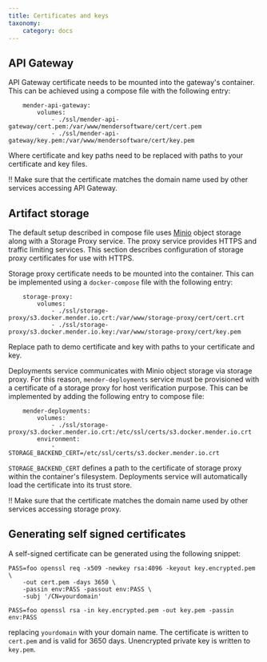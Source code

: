 ```yaml
---
title: Certificates and keys
taxonomy:
    category: docs
---
```


## API Gateway

API Gateway certificate needs to be mounted into the gateway's container. This
can be achieved using a compose file with the following entry:

```
    mender-api-gateway:
        volumes:
            - ./ssl/mender-api-gateway/cert.pem:/var/www/mendersoftware/cert/cert.pem
            - ./ssl/mender-api-gateway/key.pem:/var/www/mendersoftware/cert/key.pem

```

Where certificate and key paths need to be replaced with paths to your
certificate and key files.

!! Make sure that the certificate matches the domain name used by other services accessing API Gateway.

## Artifact storage

The default setup described in compose file uses [Minio](https://www.minio.io/)
object storage along with a Storage Proxy service. The proxy service provides
HTTPS and traffic limiting services. This section describes configuration of
storage proxy certificates for use with HTTPS.

Storage proxy certificate needs to be mounted into the container. This can be
implemented using a `docker-compose` file with the following entry:

```
    storage-proxy:
        volumes:
            - ./ssl/storage-proxy/s3.docker.mender.io.crt:/var/www/storage-proxy/cert/cert.crt
            - ./ssl/storage-proxy/s3.docker.mender.io.key:/var/www/storage-proxy/cert/key.pem
```

Replace path to demo certificate and key with paths to your certificate and key.

Deployments service communicates with Minio object storage via storage proxy.
For this reason, `mender-deployments` service must be provisioned with a
certificate of a storage proxy for host verification purpose. This can be
implemented by adding the following entry to compose file:

```
    mender-deployments:
        volumes:
            - ./ssl/storage-proxy/s3.docker.mender.io.crt:/etc/ssl/certs/s3.docker.mender.io.crt
        environment:
            - STORAGE_BACKEND_CERT=/etc/ssl/certs/s3.docker.mender.io.crt
```

`STORAGE_BACKEND_CERT` defines a path to the certificate of storage proxy within
the container's filesystem. Deployments service will automatically load the
certificate into its trust store.

!! Make sure that the certificate matches the domain name used by other services accessing storage proxy.

## Generating self signed certificates

A self-signed certificate can be generated using the following snippet:

```
PASS=foo openssl req -x509 -newkey rsa:4096 -keyout key.encrypted.pem \
    -out cert.pem -days 3650 \
    -passin env:PASS -passout env:PASS \
    -subj '/CN=yourdomain'

PASS=foo openssl rsa -in key.encrypted.pem -out key.pem -passin env:PASS
```

replacing `yourdomain` with your domain name. The certificate is written to
`cert.pem` and is valid for 3650 days. Unencrypted private key is written to
`key.pem`.
